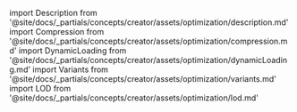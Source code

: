 import Description from '@site/docs/_partials/concepts/creator/assets/optimization/description.md'
import Compression from '@site/docs/_partials/concepts/creator/assets/optimization/compression.md'
import DynamicLoading from '@site/docs/_partials/concepts/creator/assets/optimization/dynamicLoading.md'
import Variants from '@site/docs/_partials/concepts/creator/assets/optimization/variants.md'
import LOD from '@site/docs/_partials/concepts/creator/assets/optimization/lod.md'

<Description />
<Compression />
<DynamicLoading />
<Variants />
<LOD />
